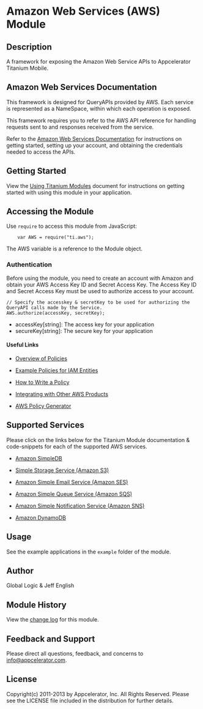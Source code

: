 # Amazon Web Services (AWS) Module

## Description

A framework for exposing the Amazon Web Service APIs to Appcelerator Titanium Mobile.

## Amazon Web Services Documentation

This framework is designed for QueryAPIs provided by AWS. Each service is represented
as a NameSpace, within which each operation is exposed.

This framework requires you to refer to the AWS API reference for handling requests sent to and
responses received from the service.

Refer to the [Amazon Web Services Documentation](http://aws.amazon.com/documentation/) for instructions on
getting started, setting up your account, and obtaining the credentials needed to access the APIs.

## Getting Started

View the [Using Titanium Modules](http://docs.appcelerator.com/titanium/latest/#!/guide/Using_Titanium_Modules) document for instructions on getting
started with using this module in your application.

## Accessing the Module

Use `require` to access this module from JavaScript:

	    var AWS = require("ti.aws");

The AWS variable is a reference to the Module object.

### Authentication

Before using the module, you need to create an account with Amazon and obtain your AWS Access Key ID and Secret Access Key. The Access
Key ID and Secret Access Key must be used to authorize access to your account.

	// Specify the accesskey & secretKey to be used for authorizing the QueryAPI calls made by the Service.
	AWS.authorize(accessKey, secretKey);

* accessKey[string]: The access key for your application
* secureKey[string]: The secure key for your application

#### Useful Links

* [Overview of Policies](http://docs.amazonwebservices.com/IAM/latest/UserGuide/PoliciesOverview.html?r=3093)

* [Example Policies for IAM Entities](http://docs.amazonwebservices.com/IAM/latest/UserGuide/ExampleIAMPolicies.html)

* [How to Write a Policy](http://docs.amazonwebservices.com/IAM/latest/UserGuide/AccessPolicyLanguage_HowToWritePolicies.html)

* [Integrating with Other AWS Products](http://docs.amazonwebservices.com/IAM/latest/UserGuide/Using_SpecificProducts.html)

* [AWS Policy Generator](http://awspolicygen.s3.amazonaws.com/policygen.html)

## Supported Services

Please click on the links below for the Titanium Module documentation & code-snippets for each of the supported AWS services.

* [Amazon SimpleDB](SimpleDB.html)
	
* [Simple Storage Service (Amazon S3)](S3.html)

* [Amazon Simple Email Service (Amazon SES)](SES.html)
		
* [Amazon Simple Queue Service (Amazon SQS)](SQS.html)

* [Amazon Simple Notification Service (Amazon SNS)](SNS.html)

* [Amazon DynamoDB](DDB.html)

## Usage
See the example applications in the `example` folder of the module.

## Author

Global Logic & Jeff English

## Module History

View the [change log](changelog.html) for this module.

## Feedback and Support

Please direct all questions, feedback, and concerns to [info@appcelerator.com](mailto:info@appcelerator.com?subject=ti.aws%20Module).

## License

Copyright(c) 2011-2013 by Appcelerator, Inc. All Rights Reserved. Please see the LICENSE file included in the distribution for further details.


